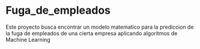 # Fuga_de_empleados
Este proyecto busca encontrar un modelo matematico para la prediccion de la fuga de empleados de una cierta empresa aplicando algoritmos de Machine Learning 
